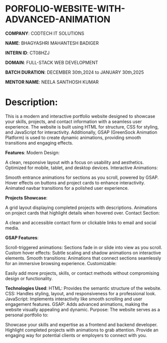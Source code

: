 # PORFOLIO-WEBSITE-WITH-ADVANCED-ANIMATION

**COMPANY**: CODTECH IT SOLUTIONS

**NAME**: BHAGYASHRI MAHANTESH BADIGER

**INTERN ID**: CT08HZJ

**DOMAIN**: FULL-STACK WEB DEVELOPMENT

**BATCH DURATION**: DECEMBER 30th,2024 to JANUARY 30th,2025

**MENTOR NAME**: NEELA SANTHOSH KUMAR

# Description:
This is a modern and interactive portfolio website designed to showcase your skills, projects, and contact information with a seamless user experience. The website is built using HTML for structure, CSS for styling, and JavaScript for interactivity. Additionally, GSAP (GreenSock Animation Platform) is used to create dynamic animations, providing smooth transitions and engaging effects.

**Features**:
Modern Design:

A clean, responsive layout with a focus on usability and aesthetics.
Optimized for mobile, tablet, and desktop devices.
Interactive Animations:

Smooth entrance animations for sections as you scroll, powered by GSAP.
Hover effects on buttons and project cards to enhance interactivity.
Animated navbar transitions for a polished user experience.

**Projects Showcase**:

A grid layout displaying completed projects with descriptions.
Animations on project cards that highlight details when hovered over.
Contact Section:

A clean and accessible contact form or clickable links to email and social media.

**GSAP Features**:

Scroll-triggered animations: Sections fade in or slide into view as you scroll.
Custom hover effects: Subtle scaling and shadow animations on interactive elements.
Smooth transitions: Animations that connect sections seamlessly for an immersive browsing experience.
Customizable:

Easily add more projects, skills, or contact methods without compromising design or functionality.

**Technologies Used**:
HTML: Provides the semantic structure of the website.
CSS: Handles styling, layout, and responsiveness for a professional look.
JavaScript: Implements interactivity like smooth scrolling and user engagement features.
GSAP: Adds advanced animations, making the website visually appealing and dynamic.
Purpose:
The website serves as a personal portfolio to:

Showcase your skills and expertise as a frontend and backend developer.
Highlight completed projects with animations to grab attention.
Provide an engaging way for potential clients or employers to connect with you.


